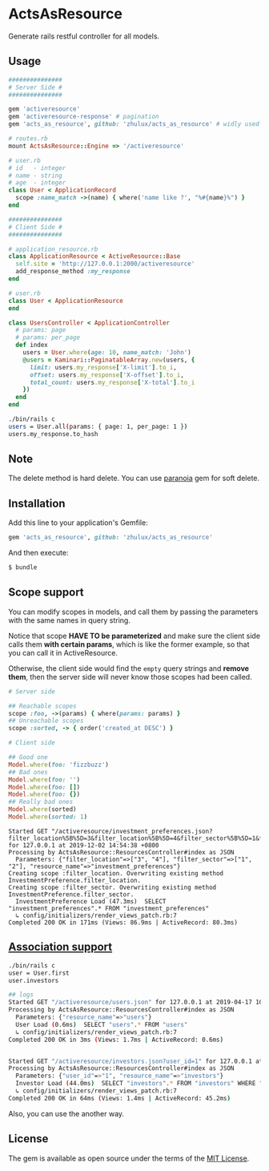 # ActsAsResource

Generate rails restful controller for all models.

## Usage

```ruby
###############
# Server Side #
###############

gem 'activeresource'
gem 'activeresource-response' # pagination
gem 'acts_as_resource', github: 'zhulux/acts_as_resource' # widly used restful controller

# routes.rb
mount ActsAsResource::Engine => '/activeresource'

# user.rb
# id   - integer
# name - string
# age  - integer
class User < ApplicationRecord
  scope :name_match ->(name) { where('name like ?', "%#{name}%") }
end

###############
# Client Side #
###############

# application_resource.rb
class ApplicationResource < ActiveResource::Base
  self.site = 'http://127.0.0.1:2000/activeresource'
  add_response_method :my_response
end

# user.rb
class User < ApplicationResource
end

class UsersController < ApplicationController
  # params: page
  # params: per_page
  def index
    users = User.where(age: 10, name_match: 'John')
    @users = Kaminari::PaginatableArray.new(users, {
      limit: users.my_response['X-limit'].to_i,
      offset: users.my_response['X-offset'].to_i,
      total_count: users.my_response['X-total'].to_i
    })
  end
end
```

```bash
./bin/rails c
users = User.all(params: { page: 1, per_page: 1 })
users.my_response.to_hash
```

## Note

The delete method is hard delete.
You can use [paranoia](https://github.com/rubysherpas/paranoia) gem for soft delete.

## Installation
Add this line to your application's Gemfile:

```ruby
gem 'acts_as_resource', github: 'zhulux/acts_as_resource'
```

And then execute:
```bash
$ bundle
```

## Scope support
You can modify scopes in models, and call them by passing the parameters with the same names in query string.

Notice that scope **HAVE TO be parameterized** and make sure the client side calls them **with certain params**, which is like the former example, so that you can call it in ActiveResource.

Otherwise, the client side would find the `empty` query strings and **remove them**, then the server side will never know those scopes had been called.

```ruby
# Server side

## Reachable scopes
scope :foo, ->(params) { where(params: params) }
## Unreachable scopes
scope :sorted, -> { order('created_at DESC') }

# Client side

## Good one
Model.where(foo: 'fizzbuzz')
## Bad ones
Model.where(foo: '')
Model.where(foo: [])
Model.where(foo: {})
## Really bad ones
Model.where(sorted)
Model.where(sorted: 1)
```

```
Started GET "/activeresource/investment_preferences.json?filter_location%5B%5D=3&filter_location%5B%5D=4&filter_sector%5B%5D=1&filter_sector%5B%5D=2" for 127.0.0.1 at 2019-12-02 14:54:38 +0800
Processing by ActsAsResource::ResourcesController#index as JSON
  Parameters: {"filter_location"=>["3", "4"], "filter_sector"=>["1", "2"], "resource_name"=>"investment_preferences"}
Creating scope :filter_location. Overwriting existing method InvestmentPreference.filter_location.
Creating scope :filter_sector. Overwriting existing method InvestmentPreference.filter_sector.
  InvestmentPreference Load (47.3ms)  SELECT "investment_preferences".* FROM "investment_preferences"
  ↳ config/initializers/render_views_patch.rb:7
Completed 200 OK in 171ms (Views: 86.9ms | ActiveRecord: 80.3ms)
```

## [Association support](https://github.com/rails/activeresource#associations)

```bash
./bin/rails c
user = User.first
user.investors

## logs
Started GET "/activeresource/users.json" for 127.0.0.1 at 2019-04-17 10:58:51 +0800
Processing by ActsAsResource::ResourcesController#index as JSON
  Parameters: {"resource_name"=>"users"}
  User Load (0.6ms)  SELECT "users".* FROM "users"
  ↳ config/initializers/render_views_patch.rb:7
Completed 200 OK in 3ms (Views: 1.7ms | ActiveRecord: 0.6ms)


Started GET "/activeresource/investors.json?user_id=1" for 127.0.0.1 at 2019-04-17 10:58:51 +0800
Processing by ActsAsResource::ResourcesController#index as JSON
  Parameters: {"user_id"=>"1", "resource_name"=>"investors"}
  Investor Load (44.0ms)  SELECT "investors".* FROM "investors" WHERE "investors"."user_id" = $1  [["user_id", 1]]
  ↳ config/initializers/render_views_patch.rb:7
Completed 200 OK in 64ms (Views: 1.4ms | ActiveRecord: 45.2ms)
```

Also, you can use the another way.

## License
The gem is available as open source under the terms of the [MIT License](https://opensource.org/licenses/MIT).
